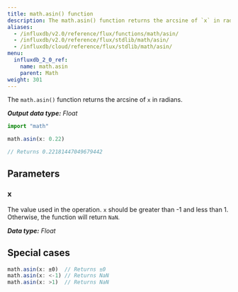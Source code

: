 ```yaml
---
title: math.asin() function
description: The math.asin() function returns the arcsine of `x` in radians.
aliases:
  - /influxdb/v2.0/reference/flux/functions/math/asin/
  - /influxdb/v2.0/reference/flux/stdlib/math/asin/
  - /influxdb/cloud/reference/flux/stdlib/math/asin/
menu:
  influxdb_2_0_ref:
    name: math.asin
    parent: Math
weight: 301
---
```


The `math.asin()` function returns the arcsine of `x` in radians.

_**Output data type:** Float_

```js
import "math"

math.asin(x: 0.22)

// Returns 0.22181447049679442
```

## Parameters

### x
The value used in the operation.
`x` should be greater than -1 and less than 1.
Otherwise, the function will return `NaN`.

_**Data type:** Float_

## Special cases
```js
math.asin(x: ±0)  // Returns ±0
math.asin(x: <-1) // Returns NaN
math.asin(x: >1)  // Returns NaN
```
